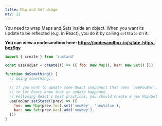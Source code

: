 ```yaml
---
title: Map and Set Usage
nav: 11
---
```


You need to wrap Maps and Sets inside an object. When you want its update to be reflected (e.g. in React),
you do it by calling `setState` on it:

**You can view a codesandbox here: https://codesandbox.io/s/late-https-bxz9qy**

```js
import { create } from 'zustand'

const useFooBar = create(() => ({ foo: new Map(), bar: new Set() }))

function doSomething() {
  // doing something...

  // If you want to update some React component that uses `useFooBar`, you have to call setState
  // to let React know that an update happened.
  // Following React's best practices, you should create a new Map/Set when updating them:
  useFooBar.setState((prev) => ({
    foo: new Map(prev.foo).set('newKey', 'newValue'),
    bar: new Set(prev.bar).add('newKey'),
  }))
}
```
